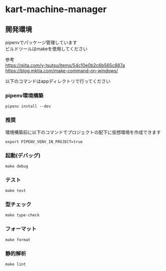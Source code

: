 # kart-machine-manager

## 開発環境

pipenvでパッケージ管理しています  
ビルドツールはmakeを使用してください

参考  
https://qiita.com/y-tsutsu/items/54c10e0b2c6b565c887a  
https://blog.mktia.com/make-command-on-windows/

以下のコマンドはappディレクトリで行ってください

### pipenv環境構築
    pipenv install --dev

### 推奨
環境構築前に以下のコマンドでプロジェクトの配下に仮想環境を作成できます  
```
export PIPENV_VENV_IN_PROJECT=true
```

### 起動(デバッグ)
    make debug

### テスト
    make test

### 型チェック
    make type-check

### フォーマット
    make format

### 静的解析
    make lint

